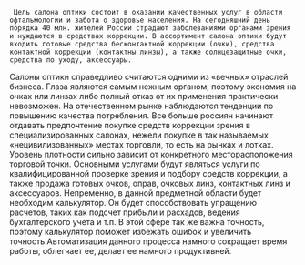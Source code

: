      Цель салона оптики состоит в оказании качественных услуг в области офтальмологии и забота о здоровье населения. На сегодняшний день порядка 40 млн. жителей России страдают заболеваниями органами зрения и нуждаются в средствах коррекции. В ассортимент салона оптики будут входить готовые средства бесконтактной коррекции (очки), средства контактной коррекции (контактны линзы), а также солнцезащитные очки, средства по уходу, аксессуары. 
   Салоны оптики справедливо считаются одними из «вечных» отраслей бизнеса. Глаза являются самым нежным органом, поэтому экономия на очках или линзах либо полный отказ от их применения практически невозможен. На отечественном рынке наблюдаются тенденции по повышению качества потребления. Все больше россиян начинают отдавать предпочтение покупке средств коррекции зрения в специализированных салонах, нежели покупке в так называемых «нецивилизованных» местах торговли, то есть на рынках и лотках. Уровень плотности сильно зависит от конкретного месторасположения торговой точки.
     Основными услугами будут являться услуги по квалифицированной проверке зрения и подбору средств коррекции, а также продажа готовых очков, оправ, очковых линз, контактных линз и аксессуаров.
     Непременно, в  данной предметной области будет необходим калькулятор. Он будет способствовать упращению расчетов, таких как подсчет прибыли и расхадов, ведения бухгалтерского учета и т.п. В этой сфере так же важна точность, поэтому калькулятор поможет избежать ошибок и увеличить точность.Автоматизация данного процесса намного сокращает время работы, облегчает ее, делает ее намного продуктивней. 
       
